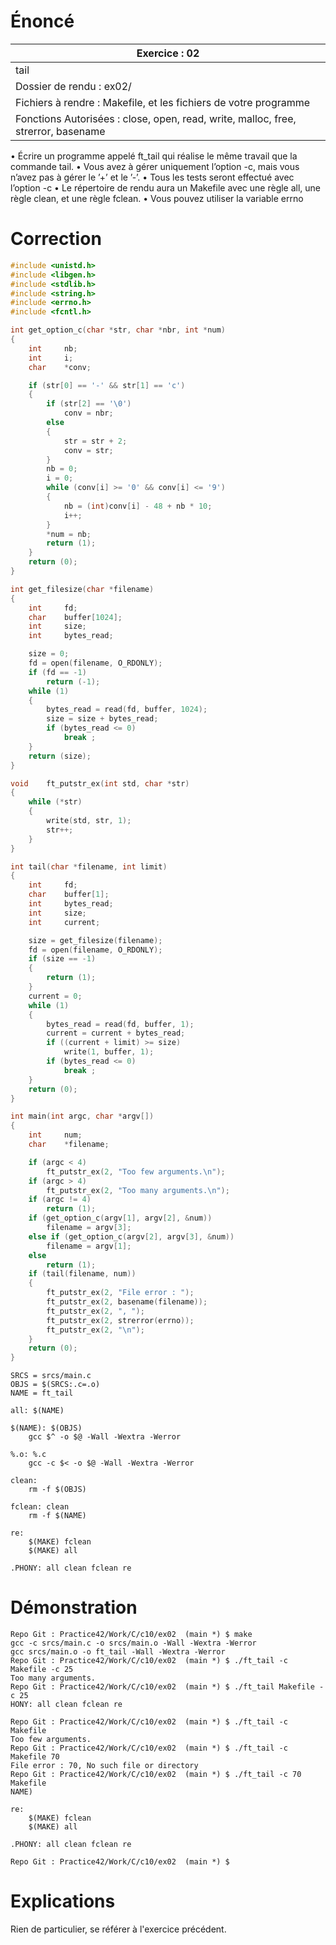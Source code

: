 # Énoncé

| Exercice : 02                                                                     |
| --------------------------------------------------------------------------------- |
| tail                                                                              |
| Dossier de rendu : ex02/                                                          |
| Fichiers à rendre : Makefile, et les fichiers de votre programme                  |
| Fonctions Autorisées : close, open, read, write, malloc, free, strerror, basename |
• Écrire un programme appelé ft_tail qui réalise le même travail que la commande
tail.
• Vous avez à gérer uniquement l’option -c, mais vous n’avez pas à gérer le ’+’ et
le ’-’.
• Tous les tests seront effectué avec l’option -c
• Le répertoire de rendu aura un Makefile avec une règle all, une règle clean, et
une règle fclean.
• Vous pouvez utiliser la variable errno
# Correction

```C
#include <unistd.h>
#include <libgen.h>
#include <stdlib.h>
#include <string.h>
#include <errno.h>
#include <fcntl.h>

int	get_option_c(char *str, char *nbr, int *num)
{
	int		nb;
	int		i;
	char	*conv;

	if (str[0] == '-' && str[1] == 'c')
	{
		if (str[2] == '\0')
			conv = nbr;
		else
		{
			str = str + 2;
			conv = str;
		}
		nb = 0;
		i = 0;
		while (conv[i] >= '0' && conv[i] <= '9')
		{
			nb = (int)conv[i] - 48 + nb * 10;
			i++;
		}
		*num = nb;
		return (1);
	}
	return (0);
}

int	get_filesize(char *filename)
{
	int		fd;
	char	buffer[1024];
	int		size;
	int		bytes_read;

	size = 0;
	fd = open(filename, O_RDONLY);
	if (fd == -1)
		return (-1);
	while (1)
	{
		bytes_read = read(fd, buffer, 1024);
		size = size + bytes_read;
		if (bytes_read <= 0)
			break ;
	}
	return (size);
}

void	ft_putstr_ex(int std, char *str)
{
	while (*str)
	{
		write(std, str, 1);
		str++;
	}
}

int	tail(char *filename, int limit)
{
	int		fd;
	char	buffer[1];
	int		bytes_read;
	int		size;
	int		current;

	size = get_filesize(filename);
	fd = open(filename, O_RDONLY);
	if (size == -1)
	{
		return (1);
	}
	current = 0;
	while (1)
	{
		bytes_read = read(fd, buffer, 1);
		current = current + bytes_read;
		if ((current + limit) >= size)
			write(1, buffer, 1);
		if (bytes_read <= 0)
			break ;
	}
	return (0);
}

int	main(int argc, char *argv[])
{
	int		num;
	char	*filename;

	if (argc < 4)
		ft_putstr_ex(2, "Too few arguments.\n");
	if (argc > 4)
		ft_putstr_ex(2, "Too many arguments.\n");
	if (argc != 4)
		return (1);
	if (get_option_c(argv[1], argv[2], &num))
		filename = argv[3];
	else if (get_option_c(argv[2], argv[3], &num))
		filename = argv[1];
	else
		return (1);
	if (tail(filename, num))
	{
		ft_putstr_ex(2, "File error : ");
		ft_putstr_ex(2, basename(filename));
		ft_putstr_ex(2, ", ");
		ft_putstr_ex(2, strerror(errno));
		ft_putstr_ex(2, "\n");
	}
	return (0);
}
```

```make
SRCS = srcs/main.c
OBJS = $(SRCS:.c=.o)
NAME = ft_tail

all: $(NAME)

$(NAME): $(OBJS)
	gcc $^ -o $@ -Wall -Wextra -Werror

%.o: %.c
	gcc -c $< -o $@ -Wall -Wextra -Werror

clean:
	rm -f $(OBJS)

fclean: clean
	rm -f $(NAME)

re: 
	$(MAKE) fclean 
	$(MAKE) all

.PHONY: all clean fclean re
```
# Démonstration

```
Repo Git : Practice42/Work/C/c10/ex02  (main *) $ make
gcc -c srcs/main.c -o srcs/main.o -Wall -Wextra -Werror
gcc srcs/main.o -o ft_tail -Wall -Wextra -Werror
Repo Git : Practice42/Work/C/c10/ex02  (main *) $ ./ft_tail -c Makefile -c 25
Too many arguments.
Repo Git : Practice42/Work/C/c10/ex02  (main *) $ ./ft_tail Makefile -c 25
HONY: all clean fclean re

Repo Git : Practice42/Work/C/c10/ex02  (main *) $ ./ft_tail -c Makefile 
Too few arguments.
Repo Git : Practice42/Work/C/c10/ex02  (main *) $ ./ft_tail -c Makefile 70
File error : 70, No such file or directory
Repo Git : Practice42/Work/C/c10/ex02  (main *) $ ./ft_tail -c 70 Makefile
NAME)

re: 
	$(MAKE) fclean 
	$(MAKE) all

.PHONY: all clean fclean re

Repo Git : Practice42/Work/C/c10/ex02  (main *) $ 
```
# Explications

Rien de particulier, se référer à l'exercice précédent.